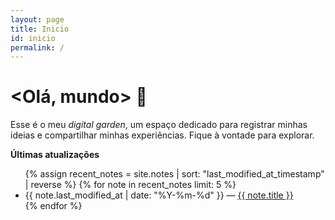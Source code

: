 ```yaml
---
layout: page
title: Inicio
id: inicio
permalink: /
---
```


# \<Olá, mundo\> 🌱

Esse é o meu *digital garden*, um espaço dedicado para registrar minhas ideias e compartilhar minhas experiências. Fique à vontade para explorar.

<strong>Últimas atualizações</strong>

<ul>
  {% assign recent_notes = site.notes | sort: "last_modified_at_timestamp" | reverse %}
  {% for note in recent_notes limit: 5 %}
    <li>
      {{ note.last_modified_at | date: "%Y-%m-%d" }} — <a class="internal-link" href="{{ site.baseurl }}{{ note.url }}">{{ note.title }}</a>
    </li>
  {% endfor %}
</ul>

<style>
  .wrapper {
    max-width: 46em;
  }
</style>
